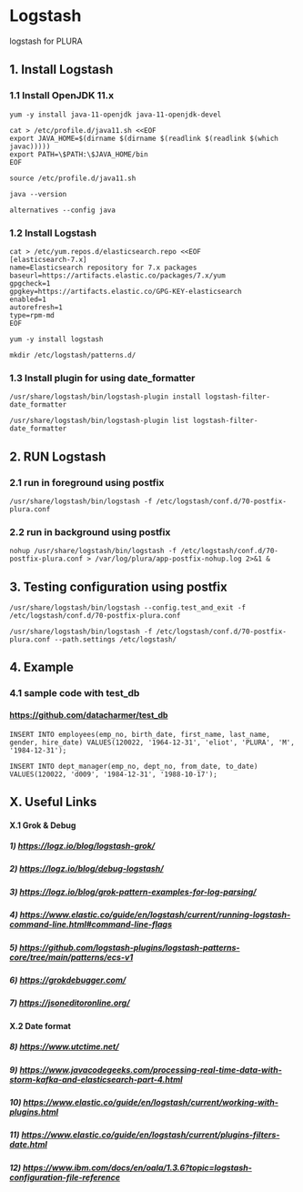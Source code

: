 # Logstash
logstash for PLURA

## 1. Install Logstash

### 1.1 Install OpenJDK 11.x

    yum -y install java-11-openjdk java-11-openjdk-devel
    
    cat > /etc/profile.d/java11.sh <<EOF
    export JAVA_HOME=$(dirname $(dirname $(readlink $(readlink $(which javac)))))
    export PATH=\$PATH:\$JAVA_HOME/bin
    EOF
    
    source /etc/profile.d/java11.sh
    
    java --version
    
    alternatives --config java
    
### 1.2 Install Logstash

    cat > /etc/yum.repos.d/elasticsearch.repo <<EOF
    [elasticsearch-7.x]
    name=Elasticsearch repository for 7.x packages
    baseurl=https://artifacts.elastic.co/packages/7.x/yum
    gpgcheck=1
    gpgkey=https://artifacts.elastic.co/GPG-KEY-elasticsearch
    enabled=1
    autorefresh=1
    type=rpm-md
    EOF

    yum -y install logstash
    
    mkdir /etc/logstash/patterns.d/

### 1.3 Install plugin for using date_formatter

    /usr/share/logstash/bin/logstash-plugin install logstash-filter-date_formatter
    
    /usr/share/logstash/bin/logstash-plugin list logstash-filter-date_formatter


## 2. RUN Logstash

### 2.1 run in foreground using postfix

    /usr/share/logstash/bin/logstash -f /etc/logstash/conf.d/70-postfix-plura.conf 

### 2.2 run in background using postfix

    nohup /usr/share/logstash/bin/logstash -f /etc/logstash/conf.d/70-postfix-plura.conf > /var/log/plura/app-postfix-nohup.log 2>&1 &

## 3. Testing configuration using postfix
 
    /usr/share/logstash/bin/logstash --config.test_and_exit -f /etc/logstash/conf.d/70-postfix-plura.conf
    
    /usr/share/logstash/bin/logstash -f /etc/logstash/conf.d/70-postfix-plura.conf --path.settings /etc/logstash/

## 4. Example

### 4.1 sample code with test_db
#### https://github.com/datacharmer/test_db

    INSERT INTO employees(emp_no, birth_date, first_name, last_name, gender, hire_date) VALUES(120022, '1964-12-31', 'eliot', 'PLURA', 'M', '1984-12-31');
    
    INSERT INTO dept_manager(emp_no, dept_no, from_date, to_date) VALUES(120022, 'd009', '1984-12-31', '1988-10-17');


## X. Useful Links

#### X.1 Grok & Debug

##### 1)  https://logz.io/blog/logstash-grok/
##### 2) https://logz.io/blog/debug-logstash/
##### 3) https://logz.io/blog/grok-pattern-examples-for-log-parsing/
##### 4) https://www.elastic.co/guide/en/logstash/current/running-logstash-command-line.html#command-line-flags
##### 5) https://github.com/logstash-plugins/logstash-patterns-core/tree/main/patterns/ecs-v1
##### 6) https://grokdebugger.com/
##### 7) https://jsoneditoronline.org/

#### X.2 Date format

##### 8) https://www.utctime.net/
##### 9) https://www.javacodegeeks.com/processing-real-time-data-with-storm-kafka-and-elasticsearch-part-4.html
##### 10) https://www.elastic.co/guide/en/logstash/current/working-with-plugins.html
##### 11) https://www.elastic.co/guide/en/logstash/current/plugins-filters-date.html
##### 12) https://www.ibm.com/docs/en/oala/1.3.6?topic=logstash-configuration-file-reference

